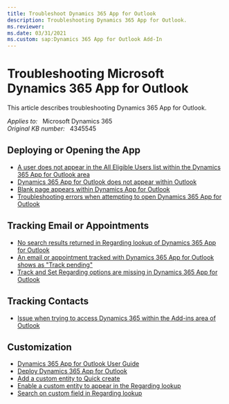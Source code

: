```yaml
---
title: Troubleshoot Dynamics 365 App for Outlook
description: Troubleshooting Dynamics 365 App for Outlook.
ms.reviewer: 
ms.date: 03/31/2021
ms.custom: sap:Dynamics 365 App for Outlook Add-In
---
```

# Troubleshooting Microsoft Dynamics 365 App for Outlook

This article describes troubleshooting Dynamics 365 App for Outlook.

_Applies to:_ &nbsp; Microsoft Dynamics 365  
_Original KB number:_ &nbsp; 4345545

## Deploying or Opening the App

- [A user does not appear in the All Eligible Users list within the Dynamics 365 App for Outlook area](https://support.microsoft.com/help/4345543)
- [Dynamics 365 App for Outlook does not appear within Outlook](https://support.microsoft.com/help/4345566)
- [Blank page appears within Dynamics App for Outlook](https://support.microsoft.com/help/4091345)
- [Troubleshooting errors when attempting to open Dynamics 365 App for Outlook](https://support.microsoft.com/help/4345548)

## Tracking Email or Appointments

- [No search results returned in Regarding lookup of Dynamics 365 App for Outlook](https://support.microsoft.com/help/4489111)
- [An email or appointment tracked with Dynamics 365 App for Outlook shows as "Track pending"](https://support.microsoft.com/help/4345569)
- [Track and Set Regarding options are missing in Dynamics 365 App for Outlook](https://support.microsoft.com/help/4462486)

## Tracking Contacts

- [Issue when trying to access Dynamics 365 within the Add-ins area of Outlook](https://support.microsoft.com/help/3211586)

## Customization

- [Dynamics 365 App for Outlook User Guide](/dynamics365/outlook-app/dynamics-365-app-outlook-user-s-guide#customize-the-track-regarding-card)
- [Deploy Dynamics 365 App for Outlook](/dynamics365/outlook-app/deploy-dynamics-365-app-for-outlook#filter-entities-and-views-that-appear-in-dynamics-365-app-for-outlook)
- [Add a custom entity to Quick create](/dynamics365/outlook-app/dynamics-365-app-outlook-user-s-guide#add-a-custom-entity-to-quick-create)  
- [Enable a custom entity to appear in the Regarding lookup](/dynamics365/outlook-app/dynamics-365-app-outlook-user-s-guide#enable-a-custom-entity-to-appear-in-the-regarding-lookup)
- [Search on custom field in Regarding lookup](/dynamics365/outlook-app/dynamics-365-app-outlook-user-s-guide#search-on-custom-field-in-regarding-lookup)
